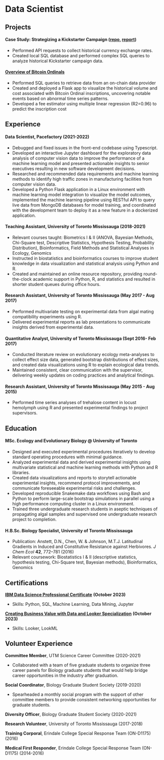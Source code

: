 # Data Scientist

## Projects
#### Case Study: Strategizing a Kickstarter Campaign ([repo](https://github.com/alicewchen/kickstarter-case-study), [report](https://github.com/alicewchen/kickstarter-case-study/blob/main/report/report.md))
- Performed API requests to collect historical currency exchange rates.
- Created local SQL database and performed complex SQL queries to analyze historical Kickstarter campaign data.
  
#### [Overview of Bitcoin Ordinals](https://btc-ordinal-dashboard.onrender.com/)
- Performed SQL queries to retrieve data from an on-chain data provider
- Created and deployed a Flask app to visualize the historical volume and cost associated with Bitcoin Ordinal inscriptions, uncovering notable events based on abnormal time series patterns.
- Developed a fee estimator using multiple linear regression (R2=0.96) to predict the inscription cost

## Experience

#### Data Scientist, Pacefactory (2021-2022)
- Debugged and fixed issues in the front-end codebase using Typescript.
- Developed an interactive Jupyter dashboard for the exploratory data analysis of computer vision data to improve the performance of a machine learning model and presented actionable insights to senior executives resulting in new software development decisions.
- Researched and recommended data requirements and machine learning methods to identify high traffic zones in manufacturing facilities from computer vision data.
- Developed a Python Flask application in a Linux environment with machine learning model integration to visualize the model outcomes, implemented the machine learning pipeline using RESTful API to query live data from MongoDB databases for model training, and coordinated with the development team to deploy it as a new feature in a dockerized application.
  
#### Teaching Assistant, University of Toronto Mississauga (2018-2021)
- Relevant courses taught: Biometrics I & II (ANOVA, Bayesian Methods, Chi-Square test, Descriptive Statistics, Hypothesis
Testing, Probability Distribution), Bioinformatics, Field Methods and Statistical Analyses in Ecology, Genomics
- Instructed in biostatistics and bioinformatics courses to improve student knowledge in data visualization and statistical analysis using Python and R.
- Created and maintained an online resource repository, providing round-the-clock academic support in Python, R, and statistics and resulted in shorter student queues during office hours.

#### Research Assistant, University of Toronto Mississauga (May 2017 - Aug 2017)
- Performed multivariate testing on experimental data from algal mating compatibility experiments using R.
- Delivered experimental reports as lab presentations to communicate insights derived from experimental data.

#### Quantitative Analyst, University of Toronto Mississauga (Sept 2016- Feb 2017)
- Conducted literature review on evolutionary ecology meta-analyses to collect effect size data, generated
bootstrap distributions of effect sizes, and created data visualizations using R to explain ecological data trends.
- Maintained consistent, clear communication with the supervisor, delivering weekly updates on coding practices
and analytical findings.

#### Research Assistant, University of Toronto Mississauga (May 2015 - Aug 2015)
- Performed time series analyses of trehalose content in locust hemolymph using R and presented experimental
findings to project supervisors.

## Education

#### MSc. Ecology and Evolutionary Biology @ University of Toronto
- Designed and executed experimental procedures iteratively to develop standard operating procedures with minimal guidance.
- Analyzed experimental data and derived experimental insights using multivariate statistical and machine learning methods with Python and R libraries.
- Created data visualizations and reports to storytell actionable experimental insights, recommend protocol improvements, and communicate foreseeable experimental risks and challenges.
- Developed reproducible Snakemake data workflows using Bash and Python to perform large-scale bootstrap simulations in parallel using a high performance computing cluster in a Linux environment.
- Trained three undergraduate research students in aseptic techniques of propagating algal samples and supervised one undergraduate research project to completion.

#### H.B.Sc. Biology Specialist, University of Toronto Mississauga
- Publication: Anstett, D.N., Chen, W. & Johnson, M.T.J. Latitudinal Gradients in Induced and Constitutive Resistance against Herbivores. *J Chem Ecol* **42**, 772–781 (2016)
- Relevant coursework: Biostatistics I & II (descriptive statistics, hypothesis testing, Chi-Square test, Bayesian methods), Bioinformatics, Genomics

## Certifications

[**IBM Data Science Professional Certificate**](https://coursera.org/share/ab30d36a1a17efd1ecf68d65aa58f1be) **(October 2023)**
- Skills: Python, SQL, Machine Learning, Data Mining, Jupyter

[**Creating Business Value with Data and Looker Specialization**](https://coursera.org/share/80dca214dea9b9b739322f3b23cd10d2) **(October 2023)**
- Skills: Looker, LookML

## Volunteer Experience
**Committee Member**, UTM Science Career Committee (2020-2021)
- Collaborated with a team of five graduate students to organize three career panels for Biology graduate students that would help bridge career opportunities in the industry after graduation.
  
**Social Coordinator**, Biology Graduate Student Society (2019-2020)
- Spearheaded a monthly social program with the support of other committee members to provide consistent networking opportunities for graduate students.
  
**Diversity Officer**, Biology Graduate Student Society (2020-2021)

**Research Volunteer**, University of Toronto Mississauga (2017-2018)

**Training Corporal**, Erindale College Special Response Team (ON-D1175) (2016)

**Medical First Responder**, Erindale College Special Response Team (ON-D1175) (2014-2016)



